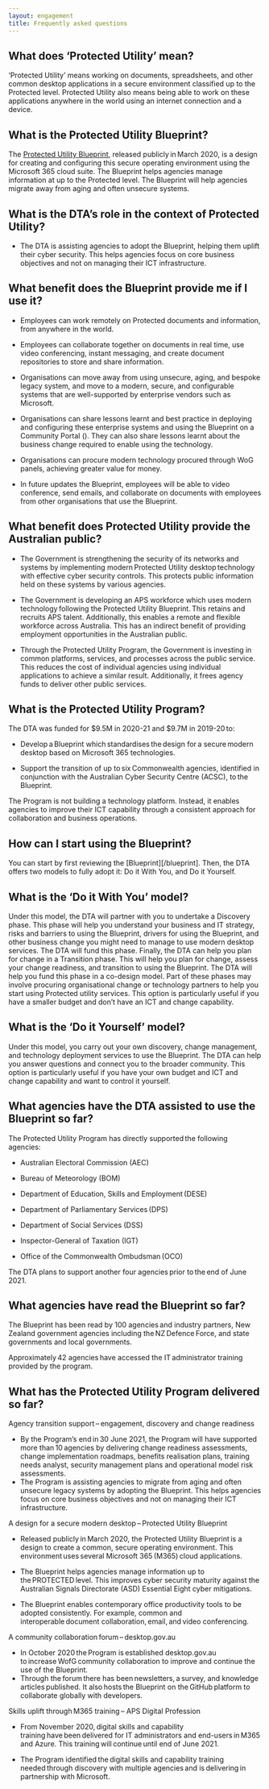 ```yaml
--- 
layout: engagement 
title: Frequently asked questions
---
```


## What does ‘Protected Utility’ mean? 

‘Protected Utility’ means working on documents, spreadsheets, and other common desktop applications in a secure environment classified up to the Protected level. Protected Utility also means being able to work on these applications anywhere in the world using an internet connection and a device.  

## What is the Protected Utility Blueprint? 

The [Protected Utility Blueprint](/blueprint), released publicly in March 2020, is a design for creating and configuring this secure operating environment using the Microsoft 365 cloud suite. The Blueprint helps agencies manage information at up to the Protected level. The Blueprint will help agencies migrate away from aging and often unsecure systems.  

## What is the DTA’s role in the context of Protected Utility? 

* The DTA is assisting agencies to adopt the Blueprint, helping them uplift their cyber security. This helps agencies focus on core business objectives and not on managing their ICT infrastructure.  

## What benefit does the Blueprint provide me if I use it? 

* Employees can work remotely on Protected documents and information, from anywhere in the world. 

* Employees can collaborate together on documents in real time, use video conferencing, instant messaging, and create document repositories to store and share information.  

* Organisations can move away from using unsecure, aging, and bespoke legacy system, and move to a modern, secure, and configurable systems that are well-supported by enterprise vendors such as Microsoft.  

* Organisations can share lessons learnt and best practice in deploying and configuring these enterprise systems and using the Blueprint on a Community Portal (). They can also share lessons learnt about the business change required to enable using the technology.  

* Organisations can procure modern technology procured through WoG panels, achieving greater value for money.  

* In future updates the Blueprint, employees will be able to video conference, send emails, and collaborate on documents with employees from other organisations that use the Blueprint.  

## What benefit does Protected Utility provide the Australian public? 

* The Government is strengthening the security of its networks and systems by implementing modern Protected Utility desktop technology with effective cyber security controls. This protects public information held on these systems by various agencies.   

* The Government is developing an APS workforce which uses modern technology following the Protected Utility Blueprint. This retains and recruits APS talent. Additionally, this enables a remote and flexible workforce across Australia. This has an indirect benefit of providing employment opportunities in the Australian public.  

* Through the Protected Utility Program, the Government is investing in common platforms, services, and processes across the public service. This reduces the cost of individual agencies using individual applications to achieve a similar result. Additionally, it frees agency funds to deliver other public services.   

## What is the Protected Utility Program? 

The DTA was funded for $9.5M in 2020-21 and $9.7M in 2019-20 to:

* Develop a Blueprint which standardises the design for a secure modern desktop based on Microsoft 365 technologies.  

* Support the transition of up to six Commonwealth agencies, identified in conjunction with the Australian Cyber Security Centre (ACSC), to the Blueprint.    

The Program is not building a technology platform. Instead, it enables agencies to improve their ICT capability through a consistent approach for collaboration and business operations.    

## How can I start using the Blueprint? 

You can start by first reviewing the [Blueprint][/blueprint]. Then, the DTA offers two models to fully adopt it: Do it With You, and Do it Yourself.  

## What is the ‘Do it With You’ model? 

Under this model, the DTA will partner with you to undertake a Discovery phase. This phase will help you understand your business and IT strategy, risks and barriers to using the Blueprint, drivers for using the Blueprint, and other business change you might need to manage to use modern desktop services. The DTA will fund this phase. Finally, the DTA can help you plan for change in a Transition phase. This will help you plan for change, assess your change readiness, and transition to using the Blueprint. The DTA will help you fund this phase in a co-design model. Part of these phases may involve procuring organisational change or technology partners to help you start using Protected utility services. This option is particularly useful if you have a smaller budget and don’t have an ICT and change capability.  

## What is the ‘Do it Yourself’ model? 

Under this model, you carry out your own discovery, change management, and technology deployment services to use the Blueprint. The DTA can help you answer questions and connect you to the broader community. This option is particularly useful if you have your own budget and ICT and change capability and want to control it yourself.   

## What agencies have the DTA assisted to use the Blueprint so far? 

The Protected Utility Program has directly supported the following agencies:  

* Australian Electoral Commission (AEC)  

* Bureau of Meteorology (BOM)

* Department of Education, Skills and Employment (DESE)  

* Department of Parliamentary Services (DPS)

* Department of Social Services (DSS)

* Inspector-General of Taxation (IGT)

* Office of the Commonwealth Ombudsman (OCO)

The DTA plans to support another four agencies prior to the end of June 2021.  

## What agencies have read the Blueprint so far? 

The Blueprint has been read by 100 agencies and industry partners, New Zealand government agencies including the NZ Defence Force, and state governments and local governments.  

Approximately 42 agencies have accessed the IT administrator training provided by the program.  

## What has the Protected Utility Program delivered so far? 

Agency transition support – engagement, discovery and change readiness  

* By the Program’s end in 30 June 2021, the Program will have supported more than 10 agencies by delivering change readiness assessments, change implementation roadmaps, benefits realisation plans, training needs analyst, security management plans and operational model risk assessments. 
  
* The Program is assisting agencies to migrate from aging and often unsecure legacy systems by adopting the Blueprint. This helps agencies focus on core business objectives and not on managing their ICT infrastructure.  

A design for a secure modern desktop – Protected Utility Blueprint   

* Released publicly in March 2020, the Protected Utility Blueprint is a design to create a common, secure operating environment. This environment uses several Microsoft 365 (M365) cloud applications.   

* The Blueprint helps agencies manage information up to the PROTECTED level. This improves cyber security maturity against the Australian Signals Directorate (ASD) Essential Eight cyber mitigations.   

* The Blueprint enables contemporary office productivity tools to be adopted consistently. For example, common and interoperable document collaboration, email, and video conferencing.   

A community collaboration forum – desktop.gov.au  

* In October 2020 the Program is established desktop.gov.au to increase WofG community collaboration to improve and continue the use of the Blueprint.
   
* Through the forum there has been newsletters, a survey, and knowledge articles published. It also hosts the Blueprint on the GitHub platform to collaborate globally with developers.    

Skills uplift through M365 training – APS Digital Profession   

* From November 2020, digital skills and capability training have been delivered for IT administrators and end-users in M365 and Azure. This training will continue until end of June 2021.   

* The Program identified the digital skills and capability training needed through discovery with multiple agencies and is delivering in partnership with Microsoft.  
